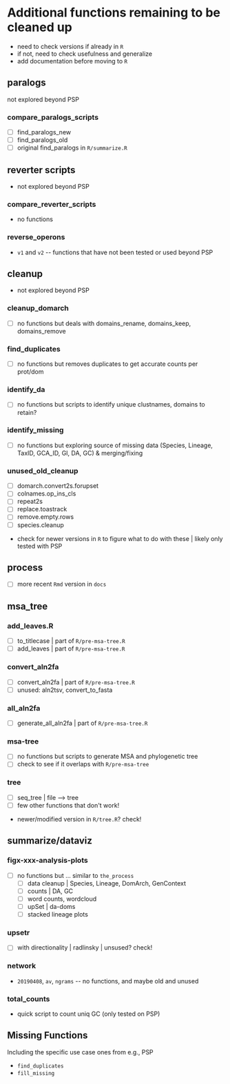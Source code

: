 # Additional functions remaining to be cleaned up
- need to check versions if already in `R`
- if not, need to check usefulness and generalize
- add documentation before moving to `R`

## paralogs
not explored beyond PSP

### compare_paralogs_scripts
- [ ] find_paralogs_new
- [ ] find_paralogs_old
- [ ] original find_paralogs in `R/summarize.R`

## reverter scripts
- not explored beyond PSP

### compare_reverter_scripts
- no functions

### reverse_operons
- `v1` and `v2` -- functions that have not been tested or used beyond PSP

## cleanup
- not explored beyond PSP

### cleanup_domarch
- [ ] no functions but deals with domains_rename, domains_keep, domains_remove

### find_duplicates
- [ ] no functions but removes duplicates to get accurate counts per prot/dom

### identify_da
- [ ] no functions but scripts to identify unique clustnames, domains to retain?

### identify_missing
- [ ] no functions but exploring source of missing data (Species, Lineage, TaxID, GCA_ID, GI, DA, GC) & merging/fixing

### unused_old_cleanup
- [ ] domarch.convert2s.forupset
- [ ] colnames.op_ins_cls
- [ ] repeat2s
- [ ] replace.toastrack
- [ ] remove.empty.rows
- [ ] species.cleanup
- check for newer versions in `R` to figure what to do with these | likely only tested with PSP

## process
- [ ] more recent `Rmd` version in `docs`

## msa_tree

### add_leaves.R
- [ ] to_titlecase | part of `R/pre-msa-tree.R`
- [ ] add_leaves | part of `R/pre-msa-tree.R`

### convert_aln2fa
- [ ] convert_aln2fa | part of `R/pre-msa-tree.R`
- [ ] unused: aln2tsv, convert_to_fasta

### all_aln2fa
- [ ] generate_all_aln2fa | part of `R/pre-msa-tree.R`

### msa-tree
- [ ] no functions but scripts to generate MSA and phylogenetic tree
- [ ] check to see if it overlaps with `R/pre-msa-tree`

### tree
- [ ] seq_tree | file --> tree
- [ ] few other functions that don't work!
- newer/modified version in `R/tree.R`? check!

## summarize/dataviz
### figx-xxx-analysis-plots
- [ ] no functions but ... similar to `the_process`
  - [ ] data cleanup | Species, Lineage, DomArch, GenContext
  - [ ] counts | DA, GC
  - [ ] word counts, wordcloud
  - [ ] upSet | da-doms
  - [ ] stacked lineage plots

### upsetr
- [ ] with directionality | radlinsky | unsused? check!

### network
- `20190408`, `av`, `ngrams` -- no functions, and maybe old and unused

### total_counts
- quick script to count uniq GC (only tested on PSP)

## Missing Functions
Including the specific use case ones from e.g., PSP <br>
- `find_duplicates`
- `fill_missing`
